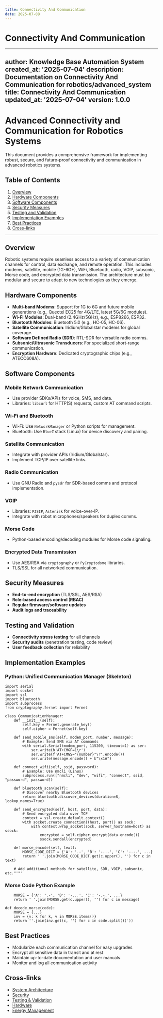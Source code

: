 ```yaml
---
title: Connectivity And Communication
date: 2025-07-08
---
```


# Connectivity And Communication

---
author: Knowledge Base Automation System
created_at: '2025-07-04'
description: Documentation on Connectivity And Communication for robotics/advanced_system
title: Connectivity And Communication
updated_at: '2025-07-04'
version: 1.0.0
---

# Advanced Connectivity and Communication for Robotics Systems

This document provides a comprehensive framework for implementing robust, secure, and future-proof connectivity and communication in advanced robotics systems.

## Table of Contents
1. [Overview](#overview)
2. [Hardware Components](#hardware-components)
3. [Software Components](#software-components)
4. [Security Measures](#security-measures)
5. [Testing and Validation](#testing-and-validation)
6. [Implementation Examples](#implementation-examples)
7. [Best Practices](#best-practices)
8. [Cross-links](#cross-links)

---

## Overview

Robotic systems require seamless access to a variety of communication channels for control, data exchange, and remote operation. This includes modems, satellite, mobile (1G-6G+), WiFi, Bluetooth, radio, VOIP, subsonic, Morse code, and encrypted data transmission. The architecture must be modular and secure to adapt to new technologies as they emerge.

## Hardware Components
- **Multi-band Modems**: Support for 1G to 6G and future mobile generations (e.g., Quectel EC25 for 4G/LTE, latest 5G/6G modules).
- **Wi-Fi Modules**: Dual-band (2.4GHz/5GHz), e.g., ESP8266, ESP32.
- **Bluetooth Modules**: Bluetooth 5.0 (e.g., HC-05, HC-06).
- **Satellite Communication**: Iridium/Globalstar modems for global coverage.
- **Software Defined Radio (SDR)**: RTL-SDR for versatile radio comms.
- **Subsonic/Ultrasonic Transducers**: For specialized short-range communication.
- **Encryption Hardware**: Dedicated cryptographic chips (e.g., ATECC608A).

## Software Components
### Mobile Network Communication
- Use provider SDKs/APIs for voice, SMS, and data.
- Libraries: `libcurl` for HTTP(S) requests, custom AT command scripts.

### Wi-Fi and Bluetooth
- Wi-Fi: Use `NetworkManager` or Python scripts for management.
- Bluetooth: Use `BlueZ` stack (Linux) for device discovery and pairing.

### Satellite Communication
- Integrate with provider APIs (Iridium/Globalstar).
- Implement TCP/IP over satellite links.

### Radio Communication
- Use GNU Radio and `pysdr` for SDR-based comms and protocol implementation.

### VOIP
- Libraries: `PJSIP`, `Asterisk` for voice-over-IP.
- Integrate with robot microphones/speakers for duplex comms.

### Morse Code
- Python-based encoding/decoding modules for Morse code signaling.

### Encrypted Data Transmission
- Use AES/RSA via `cryptography` or `PyCryptodome` libraries.
- TLS/SSL for all networked communication.

## Security Measures
- **End-to-end encryption** (TLS/SSL, AES/RSA)
- **Role-based access control (RBAC)**
- **Regular firmware/software updates**
- **Audit logs and traceability**

## Testing and Validation
- **Connectivity stress testing** for all channels
- **Security audits** (penetration testing, code review)
- **User feedback collection** for reliability

## Implementation Examples

### Python: Unified Communication Manager (Skeleton)
```text
import serial
import socket
import ssl
import bluetooth
import subprocess
from cryptography.fernet import Fernet

class CommunicationManager:
    def __init__(self):
        self.key = Fernet.generate_key()
        self.cipher = Fernet(self.key)

    def send_mobile_sms(self, modem_port, number, message):
        # Example: Send SMS via AT commands
        with serial.Serial(modem_port, 115200, timeout=1) as ser:
            ser.write(b'AT+CMGF=1\r')
            ser.write(f'AT+CMGS="{number}"\r'.encode())
            ser.write(message.encode() + b"\x1A")

    def connect_wifi(self, ssid, password):
        # Example: Use nmcli (Linux)
        subprocess.run(["nmcli", "dev", "wifi", "connect", ssid, "password", password])

    def bluetooth_scan(self):
        # Discover nearby Bluetooth devices
        return bluetooth.discover_devices(duration=8, lookup_names=True)

    def send_encrypted(self, host, port, data):
        # Send encrypted data over TCP
        context = ssl.create_default_context()
        with socket.create_connection((host, port)) as sock:
            with context.wrap_socket(sock, server_hostname=host) as ssock:
                encrypted = self.cipher.encrypt(data.encode())
                ssock.sendall(encrypted)

    def morse_encode(self, text):
        MORSE_CODE_DICT = {'A': '.-', 'B': '-...', 'C': '-.-.', ...}
        return ' '.join(MORSE_CODE_DICT.get(c.upper(), '') for c in text)

    # Add additional methods for satellite, SDR, VOIP, subsonic, etc."'"'
```

### Morse Code Python Example
```pythodef encode_morse(message):
    MORSE = {'A': '.-', 'B': '-...', 'C': '-.-.', ...}
    return ' '.join(MORSE.get(c.upper(), '') for c in message)

def decode_morse(code):
    MORSE = {...}
    inv = {v: k for k, v in MORSE.items()}
    return ''.join(inv.get(c, '') for c in code.split())'))
```

## Best Practices
- Modularize each communication channel for easy upgrades
- Encrypt all sensitive data in transit and at rest
- Maintain up-to-date documentation and user manuals
- Monitor and log all communication activity

## Cross-links
- [System Architecture](./architecture.md)
- [Security](./security/README.md)
- [Testing & Validation](./testing.md)
- [Hardware](./hardware/README.md)
- [Energy Management](./energy_management.md)
